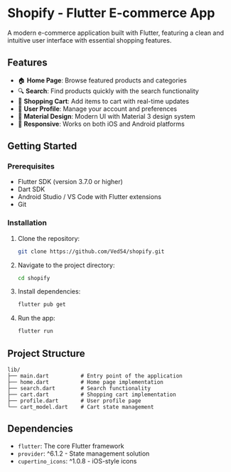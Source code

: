 # Shopify - Flutter E-commerce App

A modern e-commerce application built with Flutter, featuring a clean and intuitive user interface with essential shopping features.

## Features

- 🏠 **Home Page**: Browse featured products and categories
- 🔍 **Search**: Find products quickly with the search functionality
- 🛒 **Shopping Cart**: Add items to cart with real-time updates
- 👤 **User Profile**: Manage your account and preferences
- 🎨 **Material Design**: Modern UI with Material 3 design system
- 📱 **Responsive**: Works on both iOS and Android platforms

## Getting Started

### Prerequisites

- Flutter SDK (version 3.7.0 or higher)
- Dart SDK
- Android Studio / VS Code with Flutter extensions
- Git

### Installation

1. Clone the repository:
   ```bash
   git clone https://github.com/Ved54/shopify.git
   ```

2. Navigate to the project directory:
   ```bash
   cd shopify
   ```

3. Install dependencies:
   ```bash
   flutter pub get
   ```

4. Run the app:
   ```bash
   flutter run
   ```

## Project Structure

```
lib/
├── main.dart          # Entry point of the application
├── home.dart          # Home page implementation
├── search.dart        # Search functionality
├── cart.dart          # Shopping cart implementation
├── profile.dart       # User profile page
└── cart_model.dart    # Cart state management
```

## Dependencies

- `flutter`: The core Flutter framework
- `provider`: ^6.1.2 - State management solution
- `cupertino_icons`: ^1.0.8 - iOS-style icons

